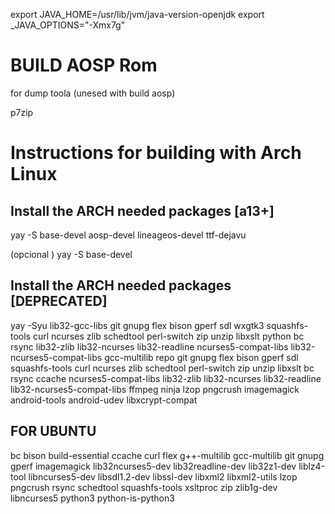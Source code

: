 
export JAVA_HOME=/usr/lib/jvm/java-version-openjdk
export _JAVA_OPTIONS="-Xmx7g"

BUILD AOSP Rom
===========

for dump toola (unesed with build aosp)

p7zip

Instructions for building with Arch Linux
=========================================
Install the ARCH needed packages [a13+]
---------------------------

yay -S base-devel aosp-devel lineageos-devel ttf-dejavu

(opcional )  yay -S base-devel


Install the ARCH needed packages [DEPRECATED]
---------------------------

yay -Syu lib32-gcc-libs git gnupg flex bison gperf sdl wxgtk3 squashfs-tools curl ncurses zlib schedtool perl-switch zip unzip libxslt python bc rsync lib32-zlib lib32-ncurses lib32-readline ncurses5-compat-libs lib32-ncurses5-compat-libs gcc-multilib repo git gnupg flex bison gperf sdl squashfs-tools curl ncurses zlib schedtool perl-switch zip unzip libxslt  bc rsync ccache ncurses5-compat-libs lib32-zlib lib32-ncurses lib32-readline lib32-ncurses5-compat-libs ffmpeg ninja lzop pngcrush imagemagick  android-tools android-udev libxcrypt-compat




FOR UBUNTU
--------------------------
bc bison build-essential ccache curl flex g++-multilib gcc-multilib git gnupg gperf imagemagick lib32ncurses5-dev lib32readline-dev lib32z1-dev liblz4-tool libncurses5-dev libsdl1.2-dev libssl-dev  libxml2 libxml2-utils lzop pngcrush rsync schedtool squashfs-tools xsltproc zip zlib1g-dev libncurses5 python3 python-is-python3


